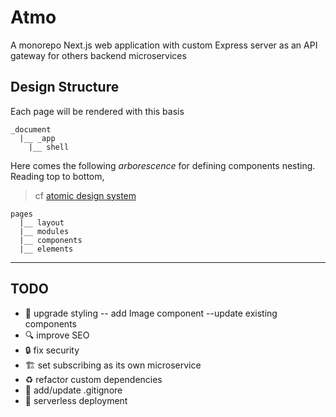 # Atmo

A monorepo Next.js web application with custom Express server as an API gateway
for others backend microservices

## Design Structure

Each page will be rendered with this basis

```
_document
  |__ _app
    |__ shell
```

Here comes the following _arborescence_ for defining components nesting.
Reading top to bottom,

> cf [atomic design system](http://atomicdesign.bradfrost.com/table-of-contents/)

```
pages
  |__ layout
  |__ modules
  |__ components
  |__ elements
```

---

## TODO

- :lipstick: upgrade styling
  -- add Image component
  --update existing components
- :mag: improve SEO
- :lock: fix security
- :building_construction: set subscribing as its own microservice
- :recycle: refactor custom dependencies
- :see_no_evil: add/update .gitignore
- :rocket: serverless deployment
